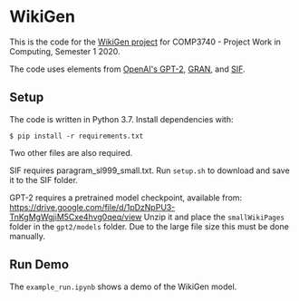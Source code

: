 # WikiGen

This is the code for the [WikiGen project](http://courses.cecs.anu.edu.au/courses/CSPROJECTS/20S1/reports/u5352303_report.pdf)  for COMP3740 - Project Work in Computing, Semester 1 2020.

The code uses elements from [OpenAI's GPT-2](https://github.com/openai/gpt-2), [GRAN](https://github.com/lrjconan/GRAN), and [SIF](https://github.com/PrincetonML/SIF/).

## Setup

The code is written in Python 3.7. Install dependencies with:
```
$ pip install -r requirements.txt
```

Two other files are also required. 

SIF requires paragram_sl999_small.txt. Run `setup.sh` to download and save it to the SIF folder.

GPT-2 requires a pretrained model checkpoint, available from: https://drive.google.com/file/d/1pDzNpPU3-TnKgMgWgjiM5Cxe4hvg0qeq/view
Unzip it and place the `smallWikiPages` folder in the `gpt2/models` folder. Due to the large file size this must be done manually.


## Run Demo

The `example_run.ipynb` shows a demo of the WikiGen model.
